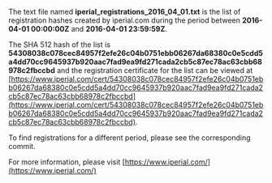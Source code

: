 The text file named **iperial_registrations_2016_04_01.txt** is the list of registration hashes created by iperial.com during the period between **2016-04-01 00:00:00Z** and **2016-04-01 23:59:59Z**.

The SHA 512 hash of the list is **54308038c078cec84957f2efe26c04b0751ebb06267da68380c0e5cdd5a4dd70cc9645937b920aac7fad9ea9fd271cada2cb5c87ec78ac63cbb68978c2fbccbd** and the registration certificate for the list can be viewed at [https://www.iperial.com/cert/54308038c078cec84957f2efe26c04b0751ebb06267da68380c0e5cdd5a4dd70cc9645937b920aac7fad9ea9fd271cada2cb5c87ec78ac63cbb68978c2fbccbd](https://www.iperial.com/cert/54308038c078cec84957f2efe26c04b0751ebb06267da68380c0e5cdd5a4dd70cc9645937b920aac7fad9ea9fd271cada2cb5c87ec78ac63cbb68978c2fbccbd).

To find registrations for a different period, please see the corresponding commit.

For more information, please visit [https://www.iperial.com/](https://www.iperial.com/)
